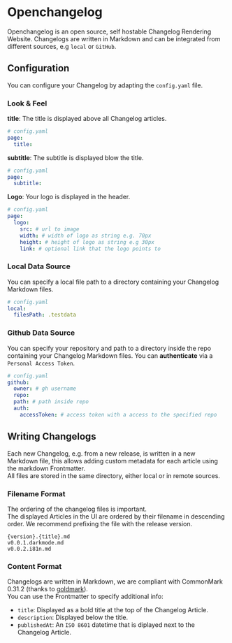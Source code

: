 # Openchangelog
Openchangelog is an open source, self hostable Changelog Rendering Website.
Changelogs are written in Markdown and can be integrated from different sources, e.g `local` or `GitHub`.

## Configuration
You can configure your Changelog by adapting the `config.yaml` file.

### Look & Feel
**title**: The title is displayed above all Changelog articles.
```yaml
# config.yaml
page:
  title:
```
**subtitle**: The subtitle is displayed blow the title.
```yaml
# config.yaml
page:
  subtitle:
```
**Logo**: Your logo is displayed in the header.
```yaml
# config.yaml
page:
  logo:
    src: # url to image
    width: # width of logo as string e.g. 70px
    height: # height of logo as string e.g 30px
    link: # optional link that the logo points to
```

### Local Data Source
You can specify a local file path to a directory containing your Changelog Markdown files.
```yaml
# config.yaml
local:
  filesPath: .testdata
```
### Github Data Source
You can specify your repository and path to a directory inside the repo containing your Changelog Markdown files.
You can **authenticate** via a `Personal Access Token`.
```yaml
# config.yaml
github:
  owner: # gh username
  repo:
  path: # path inside repo
  auth:
    accessToken: # access token with a access to the specified repo
```

## Writing Changelogs
Each new Changelog, e.g. from a new release, is written in a new Markdown file, this allows adding custom metadata for each article using the markdown Frontmatter.  
All files are stored in the same directory, either local or in remote sources.

### Filename Format
The ordering of the changelog files is important.  
The displayed Articles in the UI are ordered by their filename in descending order. We recommend prefixing the file with the release version.
```
{version}.{title}.md
v0.0.1.darkmode.md
v0.0.2.i81n.md
```

### Content Format
Changelogs are written in Markdown, we are compliant with CommonMark 0.31.2 (thanks to [goldmark](https://github.com/yuin/goldmark)).  
You can use the Frontmatter to specify additional info:
- `title`: Displayed as a bold title at the top of the Changelog Article.
- `description`: Displayed below the title.
- `publishedAt`: An `ISO 8601` datetime that is diplayed next to the Changelog Article.